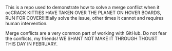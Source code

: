 This is a repo used to demonstrate how to solve a merge conflict when it ocCRACK KITTIES HAVE TAKEN OVER THE PLANET ON HOVER BOARDS, RUN FOR COVER!!!!!!ally solve the issue, other times it cannot and requires human intervention.

Merge conflicts are a very common part of working with GitHub. Do not fear the conflicts, my friends!
WE SHANT NOT MAKE IT THROUGH THOUST THIS DAY IN FEBRUARY.